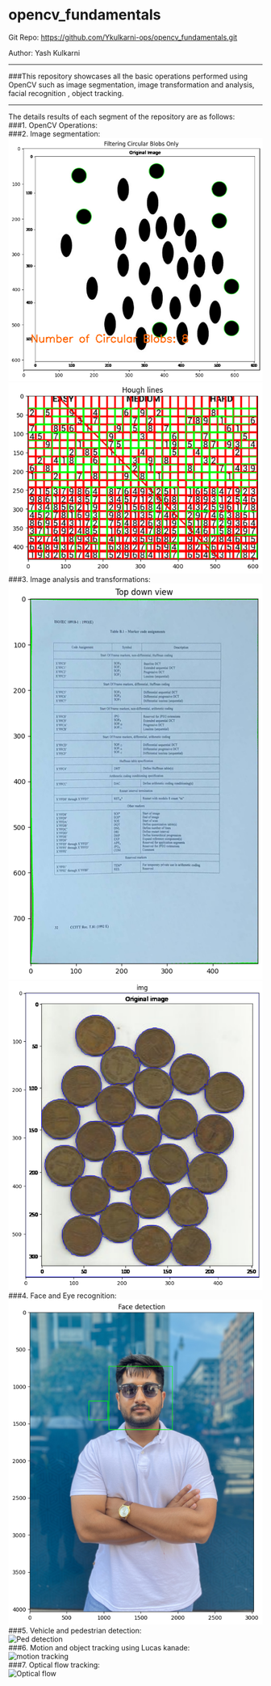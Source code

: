 # opencv_fundamentals



Git Repo: https://github.com/Ykulkarni-ops/opencv_fundamentals.git

Author: Yash Kulkarni

-------------
###This repository showcases all the basic operations performed using OpenCV such as image segmentation, image transformation and analysis, facial recognition , object tracking.

-------------
The details results of each segment of the repository are as follows:<br/> 
    ###1. OpenCV Operations:<br/> 
    ###2. Image segmentation:<br/> 
        ![Blob output](https://github.com/Ykulkarni-ops/opencv_fundamentals/blob/main/images/outputs/blob_output.jpg)<br/>
        ![Hough lines](https://github.com/Ykulkarni-ops/opencv_fundamentals/blob/main/images/outputs/hough_lines.jpg)<br/>
    ###3. Image analysis and transformations:<br/>
        ![top_down view](https://github.com/Ykulkarni-ops/opencv_fundamentals/blob/main/images/outputs/top_down.jpg)<br/>
        ![water shed algo](https://github.com/Ykulkarni-ops/opencv_fundamentals/blob/main/images/outputs/water_shed.jpg)<br/>
    ###4. Face and Eye recognition:<br/> 
        ![face detection](https://github.com/Ykulkarni-ops/opencv_fundamentals/blob/main/images/outputs/face_detection.jpg)<br/>
    ###5. Vehicle and pedestrian detection:<br/>
        ![Ped detection](https://github.com/Ykulkarni-ops/opencv_fundamentals/blob/main/images/outputs/vehicle%20detection.gif)<br/>
    ###6. Motion and object tracking using Lucas kanade:<br/> 
        ![motion tracking](https://github.com/Ykulkarni-ops/opencv_fundamentals/blob/main/images/outputs/motion%20tracking.gif)<br/>
    ###7. Optical flow tracking:<br/>
        ![Optical flow](https://github.com/Ykulkarni-ops/opencv_fundamentals/blob/main/images/outputs/optical%20flow.gif)<br/>
    
    
    
